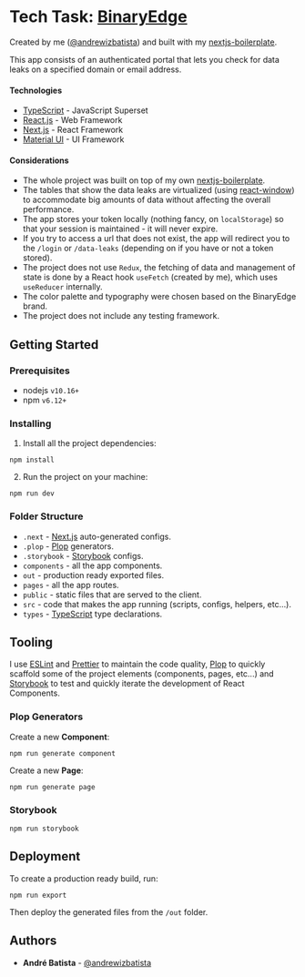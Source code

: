 # Tech Task: [BinaryEdge](https://www.binaryedge.io/)

Created by me ([@andrewizbatista](https://github.com/andrewizbatista)) and built with my [nextjs-boilerplate](https://github.com/andrewizbatista/nextjs-boilerplate).

This app consists of an authenticated portal that lets you check for data leaks on a specified domain or email address.

#### Technologies

- [TypeScript](https://www.typescriptlang.org/) - JavaScript Superset
- [React.js](https://reactjs.org/) - Web Framework
- [Next.js](https://nextjs.org/) - React Framework
- [Material UI](https://material-ui.com/) - UI Framework

#### Considerations

- The whole project was built on top of my own [nextjs-boilerplate](https://github.com/andrewizbatista/nextjs-boilerplate).
- The tables that show the data leaks are virtualized (using [react-window](https://github.com/bvaughn/react-window)) to accommodate big amounts of data without affecting the overall performance.
- The app stores your token locally (nothing fancy, on `localStorage`) so that your session is maintained - it will never expire.
- If you try to access a url that does not exist, the app will redirect you to the `/login` or `/data-leaks` (depending on if you have or not a token stored).
- The project does not use `Redux`, the fetching of data and management of state is done by a React hook `useFetch` (created by me), which uses `useReducer` internally.
- The color palette and typography were chosen based on the BinaryEdge brand.
- The project does not include any testing framework.

## Getting Started

### Prerequisites

- nodejs `v10.16+`
- npm `v6.12+`

### Installing

1. Install all the project dependencies:

```
npm install
```

2. Run the project on your machine:

```
npm run dev
```

### Folder Structure

- `.next` - [Next.js](https://nextjs.org/) auto-generated configs.
- `.plop` - [Plop](https://plopjs.com/) generators.
- `.storybook` - [Storybook](https://storybook.js.org/) configs.
- `components` - all the app components.
- `out` - production ready exported files.
- `pages` - all the app routes.
- `public` - static files that are served to the client.
- `src` - code that makes the app running (scripts, configs, helpers, etc...).
- `types` - [TypeScript](https://www.typescriptlang.org/) type declarations.

## Tooling

I use [ESLint](https://eslint.org/) and [Prettier](https://prettier.io/) to maintain the code quality, [Plop](https://plopjs.com/) to quickly scaffold some of the project elements (components, pages, etc...) and [Storybook](https://storybook.js.org/) to test and quickly iterate the development of React Components.

### Plop Generators

Create a new **Component**:

```
npm run generate component
```

Create a new **Page**:

```
npm run generate page
```

### Storybook

```
npm run storybook
```

## Deployment

To create a production ready build, run:

```
npm run export
```

Then deploy the generated files from the `/out` folder.

## Authors

- **André Batista** - [@andrewizbatista](https://github.com/andrewizbatista)

